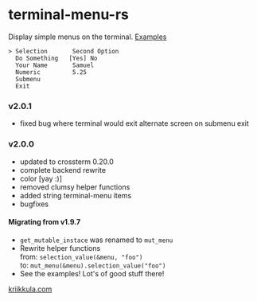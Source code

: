 # terminal-menu-rs
Display simple menus on the terminal.
[Examples](https://gitlab.com/xamn/terminal-menu-rs/tree/master/examples)
```
> Selection       Second Option
  Do Something   [Yes] No
  Your Name       Samuel          
  Numeric         5.25
  Submenu    
  Exit     
```

### v2.0.1
- fixed bug where terminal would exit alternate screen on submenu exit

### v2.0.0

- updated to crossterm 0.20.0
- complete backend rewrite
- color [yay :)]
- removed clumsy helper functions
- added string terminal-menu items
- bugfixes

#### Migrating from v1.9.7
- `get_mutable_instace` was renamed to `mut_menu`
- Rewrite helper functions  
from: `selection_value(&menu, "foo")`  
to: `mut_menu(&menu).selection_value("foo")`
- See the examples! Lot's of good stuff there!

[kriikkula.com](https://kriikkula.com/)
